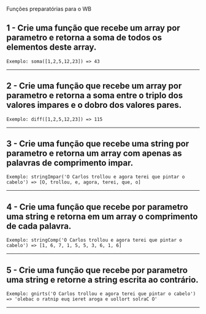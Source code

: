 Funções preparatórias para o WB

## 1 - Crie uma função que recebe um array por parametro e retorna a soma de todos os elementos deste array.

    Exemplo: soma([1,2,5,12,23]) => 43

---

## 2 - Crie uma função que recebe um array por parametro e retorna a soma entre o triplo dos valores impares e o dobro dos valores pares.

    Exemplo: diff([1,2,5,12,23]) => 115

---

## 3 - Crie uma função que recebe uma string por parametro e retorna um array com apenas as palavras de comprimento impar.

    Exemplo: stringImpar('O Carlos trollou e agora terei que pintar o cabelo') => [O, trollou, e, agora, terei, que, o]

---

## 4 - Crie uma função que recebe por parametro uma string e retorna em um array o comprimento de cada palavra.

    Exemplo: stringComp('O Carlos trollou e agora terei que pintar o cabelo') => [1, 6, 7, 1, 5, 5, 3, 6, 1, 6]

---

## 5 - Crie uma função que recebe por parametro uma string e retorne a string escrita ao contrário.

    Exemplo: gnirts('O Carlos trollou e agora terei que pintar o cabelo') => 'olebac o ratnip euq ieret aroga e uollort solraC O'

---
